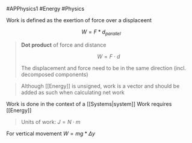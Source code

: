 #APPhysics1 #Energy #Physics 

Work is defined as the exertion of force over a displaceent

$$
W = F * d_{parallel}
$$

> **Dot product** of force and distance
>
> $$
> W = F \cdot d
> $$
>
> The displacement and force need to be in the same direction (incl. decomposed components)

> Although [[Energy]] is unsigned, work is a vector and should be added as such when calculating net work

Work is done in the context of a [[Systems|system]]
Work requires [[Energy]]
> Units of work: $J = N \cdot m$

For vertical movement $W = mg * \Delta  y$


